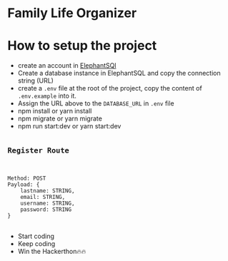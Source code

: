 # Family Life Organizer

# How to setup the project

- create an account in [ElephantSQl](https://customer.elephantsql.com/instance)
- Create a database instance in ElephantSQL and copy the connection string (URL)
- create a `.env` file at the root of the project, copy the content of `.env.example` into it.
- Assign the URL above to the `DATABASE_URL` in `.env` file
- npm install or yarn install
- npm migrate or yarn migrate
- npm run start:dev or yarn start:dev

<pre>
<h3>Register Route </h3>
<code>
Method: POST
Payload: {
    lastname: STRING,
    email: STRING,
    username: STRING,
    password: STRING
}
</code>
</pre>


- Start coding
- Keep coding
- Win the Hackerthon🔥🔥